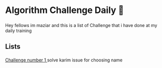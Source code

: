 <h1 align="left">Algorithm Challenge Daily 🧠</h1>

###

<p align="left">Hey fellows im maziar and this is a list of Challenge that i have done at my daily training</p>

###

<h2 align="left">Lists</h2>

###

<p align="left"><a href="https://github.com/maziardehghani/Challenge-1"> Challenge number 1 </a> <span> solve karim issue for choosing name </span></p>


###
